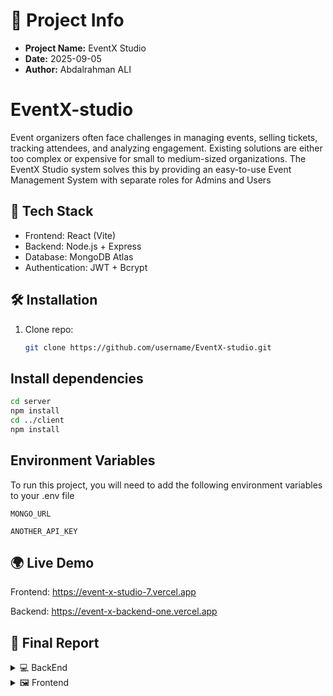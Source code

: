 # 📝 Project Info
- **Project Name:** EventX Studio  
- **Date:** 2025-09-05  
- **Author:** Abdalrahman ALI
# EventX-studio

Event organizers often face challenges in managing events, selling tickets, tracking attendees, and analyzing engagement. Existing solutions are either too complex or expensive for small to medium-sized organizations. The EventX Studio system solves this by providing an easy-to-use Event Management System with separate roles for Admins and Users





## 🚀 Tech Stack
- Frontend: React (Vite)
- Backend: Node.js + Express
- Database: MongoDB Atlas
- Authentication: JWT + Bcrypt

## 🛠️ Installation
1. Clone repo:
   ```bash
   git clone https://github.com/username/EventX-studio.git
   ```

## Install dependencies
```bash
cd server
npm install
cd ../client
npm install
```



## Environment Variables

To run this project, you will need to add the following environment variables to your .env file

`MONGO_URL`

`ANOTHER_API_KEY`


## 🌍 Live Demo

Frontend: https://event-x-studio-7.vercel.app

 Backend: https://event-x-backend-one.vercel.app

## 📑 Final Report

   
<details>
<summary> 💻   BackEnd </summary>

## 📊 Backend  Report
   
 #### **First:User Schema (MongoDB + Mongoose)**
  ```js
      const mongoose = require("mongoose");
    const UserSchema = new mongoose.Schema({
      fname: {
        type: String,
        minLength: 2,
        trim: true,
      },

      lname: {
        type: String,
        minLength: 2,
        trim: true,
      },

      age: {
        type: Number,
        min: 16,
        max: 90,
      },

      username: {
        type: String,
        required: true,
        unique: true,
        lowercase: true,
        minLength: 6,
        trim: true,
      },

      email: {
        unique: true,
        type: String,
        required: true,
        minLength: 15,
      },

      phone: {
        type: String,
        required: true,
      },

      gender: {
        type: String,
        enum: ["Male", "Female"],
      },

      ticket: [
        {
          event: { type: mongoose.Schema.Types.ObjectId, ref: "Event" },
          seatNumber: Number,
          ticketQR: String, 
          bookedAt: { type: Date, default: Date.now },
          status: {
            type: String,
            enum: ["Active", "Cancelled", "Used"],
            default: "Active",
          },
        },
      ],

      pass: {
        type: String,
        required: true,
        minLength: 9,
      },

      role: {
        type: String,
        enum: ["Admin", "User"],
        default: "User",
      },

      createdAt: {
        type: Date,
        default: Date.now(),
        immutable: true,
      },

      updatedAt:Date
      

    });

    UserSchema.pre("save", function(next) {
      this.updatedAt = Date.now();
      next();
    });

      module.exports = mongoose.model("User", UserSchema);
  ```
  - fname / lname → User’s first and last name (String, min lengt=2)
  - age → User’s age (Number, between 16 and 90).
  - username → Required, unique, lowercase, min length = 6
  - email → Required, unique, min length = 15
  - phone → User’s phone number (Required)
  - gender → Can be either ``"Male"`` or ``"Female"``
  - pass → User’s password (Required, min length = 9)
  - role → ``"Admin"`` or ``"User"`` (default: ``"User"``)
  - createdAt → Auto-set creation date (immutable).
  - updatedAt → Auto-updated before saving

---
---
#### **Second: Event Schema (MongoDB + Mongoose)**

```js
const mongoose = require("mongoose");

const category = [
  "music",
  "arts",
  "film",
  "conferences",
  "business",
  "education",
  "sports",
  "food",
  "community",
  "parties",
  "fashion",
  "gaming",
  "travel",
  "health",
  "family",
  "festivals",
  "technology",
  "government",
  "religion",
];

const eventSchema = new mongoose.Schema({
  title: {
    type: String,
    trim: true,
    required: true,
    lowercase: true,
  },

  description: {
    type: String,
    required: true,
    minlength: 15,
  },

  date: {
    type: Date,
    required: true,
  },

  venue: {
    type: String,
    minlength: 15,
    required: true,
  },

  totalSeats: {
    type: Number,
    default:0
  },

  availableSeats: {
    type: Number,
    default: function () {
      return this.totalSeats;
    },
  },

  createdBy: {
    type: mongoose.Schema.Types.ObjectId,
    ref: "User",
    required: true,
  },

  ticketTypes: [
    {
      type: {
        type: String,
        enum: ["VIP", "Regular", "Student"],
        required: true,
      },
      price: { type: Number, required: true },
      seats: { type: Number, required: true },
      availableSeats: {
        type: Number,
        default: function () {
          return this.seats;
        },
      },
    },
  ],

  price: {
    type: Number,
    default: 0,
  },

  status: {
    type: String,
    enum: ["UpComing", "Closed", "Active"],
    default: "UpComing",
  },

  popularity: {
    type: String,
    enum: ["low", "medium", "high"],
  },

  createdAt: {
    type: Date,
    default: Date.now(),
    immutable: true,
  },

  updatedAt: Date,

  categories: {
  type: [String],
  enum: category,
  default: []
}
});


eventSchema.pre("save", function (next) {
  if (this.ticketTypes && this.ticketTypes.length > 0) {
    this.totalSeats = this.ticketTypes.reduce((sum, t) => sum + t.seats, 0);
    this.availableSeats = this.ticketTypes.reduce(
      (sum, t) => sum + t.availableSeats,
      0
    );
    const regularTicket = this.ticketTypes.find((t) => t.type === "Regular");
    if (regularTicket) {
      this.price = regularTicket.price;
    }
  }

  this.updatedAt = Date.now();
  next();
});



eventSchema.pre("findOneAndUpdate", function(next) {
  let update = this.getUpdate().$set || this.getUpdate();
  

  

  if (update.ticketTypes && update.ticketTypes.length > 0) {
    update.totalSeats = update.ticketTypes.reduce((sum, t) => sum + Number(t.seats), 0);
    update.availableSeats = update.ticketTypes.reduce((sum, t) => sum + Number( t.seats), 0);

    const regularTicket = update.ticketTypes.find((t) => t.type === "Regular");
    if (regularTicket) {
      update.price = regularTicket.price;
    }
  }

  update.updatedAt = Date.now();
  this.setUpdate({ $set: update });
  next();
});


module.exports = mongoose.model("Event", eventSchema);
```
  - First import mongoose 
  - Declare used categories
  - Create event Schema

    - title: Event title `(Type:String ,required,lowercase)`
    - description:Event description `(type:String , required , minLength=15)`
    - date :Event Date `(type:date,required )`
    - venue: Event venue `(type:String , required , minLength=15)`
    - totalSeats: Event total Seats `     (type: Number)`
    - availableSeats: Event availableSeats `( type: Number, default:Number of totalSeats )`
    - createdBy: Event admin   
    - ticketTypes: Array of 
        
        - type:type of Ticket `(VIP,Regular,Student)`
        - price: Ticket price
        - seats: number of total seats  for this ticket
        - availableSeats: number pf available Seats of this ticket
    - price:Event default ticket price `Regular`
    - status :Event Status `( UpComing, closed, Active)`
    - popularity:Event popularity
    - createdAt: Event create date
    - categories: event categories i declare it above
- Some Middleware to check: 
  - if someone book ticket reduce availableSeats
  - to make default price is Regular ticket price
  
 ---
 ---

 #### **Third: Ticket Schema (MongoDB + Mongoose)**

```js
    const mongoose = require("mongoose");

const ticketSchema = new mongoose.Schema({
  user: { type: mongoose.Schema.Types.ObjectId, ref: "User", required: true },

  event: { type: mongoose.Schema.Types.ObjectId, ref: "Event", required: true },

  seatNumber: Number,

  ticketQR: String,

  bookedAt: { type: Date, default: Date.now },

  status: {
    type: String,
    enum: ["Active", "Cancelled", "Used"],
    default: "Active",
  },

  price: Number,

  paymentMethod: {
    type: String,
    enum: ["Cash", "Wallet", "Card", "Free"],
    default: "Free",
  },

  paymentStatus: {
    type: String,
    enum: ["Pending", "Paid", "Failed"],
    default: "Pending",
  },

  checkedIn: { type: Boolean, default: false },

  checkedInTime: Date,

  ticketType: { type: String, required: true },
});

module.exports = mongoose.model("Ticket", ticketSchema);
```
- First import mongoose
- Declare ticket schema
  
  - user: Reference to the user who booked the ticket
  - event: Reference to the event associated with this ticket
  - seatNumber : The attendee’s seat number
  - ticketQR: The unique QR code generated for check-in
  - bookedAt: The timestamp when the ticket was booked
  - status :Ticket status `(Active,Cancelled,Used)`
  - price: Ticket price at the time of booking
  - paymentMethod: `( Cash , Wallet , Card)`
  - paymentStatus: `(Pending , Paid , Failed)`
  - checkedIn: Boolean indicating whether the attendee has checked in
  -  checkedInTime:  The timestamp when the attendee checked in
  - ticketType: `(VIP,Regular,Student)`
  
---
---
#### **Fourth: server.js** 
  - **Added the modules that are used in the backend.**
   ```js
   require("dotenv").config();
   const express = require("express");
   const mongoose = require("mongoose");
   const bcrypt = require("bcrypt");
   const jwt = require("jsonwebtoken");
   const User = require("./Users");
   const cors = require("cors");
   const Events = require("./Events");
   const Ticket = require("./Ticket");
   const app = express();
   const QRCode = require("qrcode");
   const { Parser } = require("json2csv"); 
```
  
 -  dotenv → Loads environment variables from a .env file into process.env. Helps keep sensitive data (like database URIs or secret keys) secure.
   
   -  express → A lightweight web framework for Node.js. It’s used to create the server, handle HTTP requests (GET, POST, etc.), and define APIs.
   
   - mongoose → A MongoDB object modeling tool. It allows you to define schemas and interact with MongoDB in a structured way.
   
   - bcrypt → A library used to securely hash and compare passwords. It’s essential for protecting user credentials.
   
   - jsonwebtoken (JWT) → Used for authentication and authorization. It generates tokens for logged-in users so they can securely access protected routes.
   
   - cors → Middleware that allows cross-origin requests (e.g., letting your React frontend communicate with your Node.js backend).
   
- User / Events / Ticket (Custom Models) → These are your Mongoose models that represent collections in MongoDB:
   
    - User → Stores user information (username, email, password, etc.).
   
    - Events → Stores event details (title, date, location, etc.).
   
    - Ticket → Stores ticket information linked to events and users.
   
   - qrcode → Generates QR codes (for example, to validate event tickets or provide quick access to information).
   
   - json2csv (Parser) → Converts JSON data into CSV format, which is useful for exporting reports or data
---
- **Mongoose Setup**
  ```js
  mongoose
  .connect(process.env.MONGO_URL)
  .then(() => console.log("connected"))
  .catch((e) => console.error(e));
  ```
   - 1 `mongoose.connect(process.env.MONGO_URL):` This is the core function that initiates the connection. It takes the database connection string from the `MONGO_URL`       environment variable. Using an environment variable is a secure best practice to keep sensitive credentials out of the source code.

    - 2`.then(() => console.log("connected")):` This part executes if the connection is successful. The `.then()` method handles the "promise" returned by `connect().` When it resolves       successfully, it prints "connected" to the console.

    - 3`.catch((e) => console.error(e)):` This part acts as an error handler. If the connection fails for any reason (e.g., invalid URL, network issue), the `.catch()` method catches       the `error (e)` and logs it to the console for debugging.
---
- **Express and cors setup**
   ```js
      app.use(express.json());
      app.use(
     cors({
       origin: "*",
    credentials: true,
  })
  );
   ```
    - 1 ` express.json()`: Parses JSON data from incoming requests into `req.body`.

    - 2  `cors()`: Allows frontend apps from any `origin ("*")` to access this server, including requests with `credentials (cookies, auth)`.
---
- **Functions**

  - Check if user exist 
     ```js
         async function isUserExist(email, username, phone) {
         const existingEmail = await User.findOne({ email });
         const existingPhone = await User.findOne({ phone });
         const existingUsername = await User.findOne({ username });

         return {
          existingEmail: !!existingEmail,
          existingPhone: !!existingPhone,
          existingUsername: !!existingUsername,
          };
          }
       ```
  - Generate Token and Sign it to JWT

    ```js 
      function generateToken(user) {
      return jwt.sign(
      { username: user.username, id: user._id, role: user.role },
      process.env.ACCESS_TOKEN,
     { expiresIn: "30m" }
     );
     }
     ```
  - Check if token exist or valid
     ```js
       function authenticateToken(req, res, next) {
      const authHeader = req.headers["authorization"];
     const token = authHeader && authHeader.split(" ")[1];
     if (token == null) {
      return res.status(401).json({ message: "Not authenticated" });
     }

     jwt.verify(token, process.env.ACCESS_TOKEN, (err, user) => {
    if (err) {
      return res.status(403).json({
        message: "Access denied please Relogin",
        error: err.message,
      });
    }
    req.user = user;
    next();
    })}
    ```
  - Check if role has permission for this service

  ```js
   function Role(role) {
    return (req, res, next) => {
    if (req.user.role.toLowerCase() !== role.toLowerCase()) {
      return res.status(403).json({ message: "You have no Access" });
    }
     next();
    };
    }
  ```
  

---
 - **Auth APIs**
   - Register
     ```js
     
      app.post("/register", async (req, res) => {
        try {
          const hashedPass = await bcrypt.hash(req.body.pass, 10);
          const user = {
            fname: req.body.fname,
            lname: req.body.lname,
            username: req.body.username,
            email: req.body.email,
            pass: hashedPass,
            phone: req.body.phone,
            gender: req.body.gender,
            age: req.body.age,
          };
   
       const { existingEmail, existingPhone, existingUsername } =
         await isUserExist(user.email, user.username, user.phone);
   
       if (existingEmail || existingPhone || existingUsername) {
         return res.status(409).json({
           message: "Duplicate Found!",
           existingEmail,
           existingPhone,
           existingUsername,
         });
       }
   
       const newUser = await User.create(user);
       res.status(201).json({ message: "Account register", user: newUser });
     } catch (error) {
       res.status(500).json({ message: "registed Failed", error: error.message });
     }
      });
   
       ```
     - 1 Hashes the password.

     - 2 Checks for existing email, phone, or username.

     - 3 Returns 409 if duplicate exists.

     - 4 Creates new user and returns 201 on success.

   - login
     ```js
      app.post("/login", async (req, res) => {
      try {
     const loginUser = await User.findOne({
      $or: [{ email: req.body.email }, { username: req.body.username }],
     });
     if (loginUser == null) {
       return res.status(404).json({ message: "User not found" });
     }
     await User.updateOne(
       { username: loginUser.username },
       { $set: { role: req.body.role } }
     );
     if (await bcrypt.compare(req.body.pass, loginUser.pass)) {
      const token = generateToken({
        username: loginUser.username,
        _id: loginUser._id,
        role: req.body.role,
      });
      res.status(200).json({ message: " success", token: token });
     } else {
      res.status(400).json({ message: "wrong password" });
     }
     } catch (e) {
     res.status(500).json({ message: "login Failed", error: e.message });
     }
     });
     ```
     - 1- Finds user by email or username.

     - 2- Returns 404 if not found.

     - 3- Updates user's role.

     - 4- Compares password hash.

     - 5- Returns JWT token on success, 400 on wrong password
---
- **EVENTS**
  
  -  Create event

     - API endpoint
      | Method | Endpoint    | Description              | Auth   |
      |--------|-------------|--------------------------|--------|
      | `GET`    | /addEvent | Create new event | `Admin` |

      **Path Parameters**

      | Name | Type   | Required | Description             |
      |------|--------|----------|-------------------------|
      | `title`   | `String` | yes      | Title  of event|
      | `description`| `String`| yes |  description of event |
      | `date`| `Date` | yes | Date of event |
      | `venue`| `String` | yes | Venue of event |
      | `totalSeats` | `Number` | yes | totalSeats of event |
      | `price` | `Number` | yes | price of event |
      | `status` | `String` | yes | status of event |
      | `popularity`| `String` | yes | popularity of event |
      | `categories`| `String` | yes | categories of event |
      | `createdBy`| `ObjectId` | yes | who created the event |

      **Responses**

      | Status Code | Type   | Required | Response Body                         |
      |-------------|--------|----------|------------------------------------|
      | 201        | object | yes      | { message: "Created", data: newEvent }         |
      | 500        | object | no       | { message: "Creating event fialed", error: e.message }                   |
     
      **CODE**
      ```js
        app.post("/addEvent", authenticateToken, Role("admin"), async (req, res) => {
        try {
          const event = {
            title: req.body.title,
            description: req.body.description,
            date: req.body.date,
            venue: req.body.venue,
            totalSeats: req.body.totalSeats,
            price: req.body.price,
            status: req.body.status,
            popularity: req.body.popularity,
            categories: req.body.categories,
            createdBy: req.user.id,
            ...req.body,
          };

          const newEvent = await Events.create(event);

          res.status(201).json({ message: "Created", data: newEvent });
        } catch (e) {
          res
            .status(500)
            .json({ message: "Creating event fialed", error: e.message });
        }
      });
      ```
     
  - Show Created Events
    
    - API endpoint
    | Method | Endpoint            | Description                        | Auth   |
    |--------|---------------------|------------------------------------|--------|
    | `GET`  | `/showCreatedEvents`| Show all events created by the user| `Admin` |

    - Path Parameters
      > This endpoint does not require body or query parameters.  
      > It automatically filters by the authenticated user’s ID.
    
    - CODE
    ```js
      app.get(
      "/showCreatedEvents",
      authenticateToken,
      Role("Admin"),
      async (req, res) => {
        try {
          const data = await Events.find({ createdBy: req.user.id });
          if (data.length === 0) {
            return res
              .status(404)
              .json({ message: "No events created by you to show" });
          }

          res.status(200).json({ message: "Accepted", data: data });
        } catch (e) {
          res.status(500).json({ message: "showEvents Failed", error: e.message });
        }
      }
    );

    ```
  -  Get Event by ID (Admin)

     - API endpoint  
      | Method | Endpoint            | Description                     | Auth   |
      |--------|---------------------|---------------------------------|--------|
      | `GET`  | /admin/Event/:id    | Get a specific event by its ID  | `Admin` |

      **Path Parameters**

      | Name | Type   | Required | Description                         |
      |------|--------|----------|-------------------------------------|
      | `id` | String | yes      | ID of the event created by the user |

      **Responses**

      | Status Code | Type   | Required | Response Body                                                                 |
      |-------------|--------|----------|-------------------------------------------------------------------------------|
      | 200         | object | yes      | { message: "Accepted", data: { ...eventData } }                               |
      | 404         | object | no       | { message: "this Event not found or not created by you" }                     |
      | 500         | object | no       | { message: "showEvents Failed", error: e.message }                            |

      > **Note:** This endpoint only returns events created by the authenticated admin.

      **CODE**
      ```js
      app.get(
        "/admin/Event/:id",
        authenticateToken,
        Role("Admin"),
        async (req, res) => {
          try {
            const data = await Events.findOne({
              createdBy: req.user.id,
              _id: req.params.id,
            });
            if (!data) {
              return res
                .status(404)
                .json({ message: "this Event not found or not created by you" });
            }

            res.status(200).json({ message: "Accepted", data: data });
          } catch (e) {
            res.status(500).json({ message: "showEvents Failed", error: e.message });
          }
        }
      );
      ```
  -  Update Event (Admin)

     - API endpoint  
      | Method   | Endpoint                | Description                       | Auth   |
      |----------|-------------------------|-----------------------------------|--------|
      | `PATCH`  | /admin/updateEvent/:id  | Update an existing event by its ID | `Admin` |

      **Path Parameters**

      | Name | Type   | Required | Description                         |
      |------|--------|----------|-------------------------------------|
      | `id` | String | yes      | ID of the event created by the user |

      **Request Body (any of these fields can be updated)**

      | Field        | Type      | Required | Description             |
      |--------------|-----------|----------|-------------------------|
      | `title`      | String    | no       | Title of the event      |
      | `description`| String    | no       | Description of the event |
      | `date`       | Date      | no       | Date of the event       |
      | `venue`      | String    | no       | Venue of the event      |
      | `totalSeats` | Number    | no       | Total available seats   |
      | `price`      | Number    | no       | Price of the event      |
      | `status`     | String    | no       | Event status            |
      | `popularity` | String    | no       | Popularity level        |
      | `categories` | String    | no       | Event categories        |

      **Responses**

      | Status Code | Type   | Required | Response Body                                                               |
      |-------------|--------|----------|-----------------------------------------------------------------------------|
      | 200         | object | yes      | { message: "Event updated successfully", data: { ...updatedEvent } }        |
      | 404         | object | no       | { message: "Event not found or not created by you" }                        |
      | 500         | object | no       | { message: "Updating event failed", error: e.message }                      |

      > **Note:** Only the admin who created the event can update it.

      **CODE**
      ```js
      app.patch(
        "/admin/updateEvent/:id",
        authenticateToken,
        Role("Admin"),
        async (req, res) => {
          try {
            const update = await Events.findOneAndUpdate(
              { _id: req.params.id, createdBy: req.user.id },
              { $set: req.body },
              { new: true }
            );

            if (!
  -  Delete Event (Admin)

     - API endpoint  
      | Method   | Endpoint                | Description                       | Auth   |
      |----------|-------------------------|-----------------------------------|--------|
      | `DELETE` | /admin/deleteEvent/:id  | Delete an existing event by its ID | `Admin` |

      **Path Parameters**

      | Name | Type   | Required | Description                         |
      |------|--------|----------|-------------------------------------|
      | `id` | String | yes      | ID of the event created by the user |

      **Responses**

      | Status Code | Type   | Required | Response Body                                                               |
      |-------------|--------|----------|-----------------------------------------------------------------------------|
      | 200         | object | yes      | { message: "Event Deleted successfully", data: { ...deletedEvent } }        |
      | 404         | object | no       | { message: "Event not found or not created by you" }                        |
      | 500         | object | no       | { message: "Deleting event failed", error: e.message }                      |

      > **Note:** Only the admin who created the event can delete it.

      **CODE**
      ```js
      app.delete(
        "/admin/deleteEvent/:id",
        authenticateToken,
        Role("Admin"),
        async (req, res) => {
          try {
            const deletedEvent = await Events.findOneAndDelete({
              _id: req.params.id,
              createdBy: req.user.id,
            });
            console.log(deletedEvent);
            res
              .status(200)
              .json({ message: "Event Deleted successfully", data: deletedEvent });
          } catch (e) {
            res
              .status(500)
              .json({ message: "Deleting event failed", error: e.message });
          }
        }
      );
      ```
  -  Get All Events (User)

     - API endpoint  
      | Method | Endpoint      | Description              | Auth   |
      |--------|---------------|--------------------------|--------|
      | `GET`  | /user/Events  | Retrieve all events      | `User` |

      **Path Parameters**  
      *None*

      **Responses**

      | Status Code | Type   | Required | Response Body                                           |
      |-------------|--------|----------|---------------------------------------------------------|
      | 200         | object | yes      | { data: [ { ...event1 }, { ...event2 }, ... ] }        |
      | 500         | object | no       | { message: "Showing events failed", error: e.message } |

      > **Note:** Any authenticated user with the `User` role can view all events.

      **CODE**
      ```js
      app.get("/user/Events", authenticateToken, Role("User"), async (req, res) => {
        try {
          const allEvents = await Events.find();
          res.status(200).json({ data: allEvents });
        } catch (e) {
          res
            .status(500)
            .json({ message: "Showing events failed", error: e.message });
        }
      });
      ```
  -  Search Events (User)

     - API endpoint  
      | Method | Endpoint          | Description                     | Auth   |
      |--------|-------------------|---------------------------------|--------|
      | `GET`  | /user/SearchEvent | Search events by title/category | `User` |

      **Query Parameters**

      | Name        | Type   | Required | Description                              |
      |-------------|--------|----------|------------------------------------------|
      | `title`     | String | no       | Title (partial match, case-insensitive) |
      | `categories`| String | no       | Category to filter events by            |

      **Responses**

      | Status Code | Type   | Required | Response Body                                           |
      |-------------|--------|----------|---------------------------------------------------------|
      | 200         | object | yes      | { data: [ { ...event1 }, { ...event2 }, ... ] }        |
      | 404         | object | no       | { message: "can't find what you search for" }          |
      | 500         | object | no       | { message: "Showing events failed", error: e.message } |

      > **Note:** This endpoint allows users to search events by title (with partial match) or by category.

      **CODE**
      ```js
      app.get(
        "/user/SearchEvent",
        authenticateToken,
        Role("User"),
        async (req, res) => {
          try {
            const { title, categories } = req.query;

            const Search = {};
            if (title) {
              Search.title = { $regex: title, $options: "i" };
            }
            if (categories) {
              Search.categories = { $in: [categories] };
            }

            const SearchedEvent = await Events.find(Search);

            if (!SearchedEvent || SearchedEvent.length == 0) {
              return res
                .status(404)
                .json({ message: "can't find what you search for" });
            }

            res.status(200).json({ data: SearchedEvent });
          } catch (e) {
            res
              .status(500)
              .json({ message: "Showing events failed", error: e.message });
          }
        }
      );
      ```
  -  Get Event by ID (User)

     - API endpoint  
      | Method | Endpoint       | Description                     | Auth   |
      |--------|----------------|---------------------------------|--------|
      | `GET`  | /user/Event/:id | Get event details by its ID     | `User` |

      **Path Parameters**

      | Name | Type   | Required | Description         |
      |------|--------|----------|---------------------|
      | `id` | String | yes      | ID of the event     |

      **Responses**

      | Status Code | Type   | Required | Response Body                                                                  |
      |-------------|--------|----------|--------------------------------------------------------------------------------|
      | 200         | object | yes      | { message: "Accepted", data: { ...event, createdBy: { username, fname, lname } } } |
      | 404         | object | no       | { message: "this Event not found" }                                            |
      | 500         | object | no       | { message: "showEvents Failed", error: e.message }                             |

      > **Note:** This endpoint returns detailed event info, including the creator’s username, fname, and lname.

      **CODE**
      ```js
      app.get(
        "/user/Event/:id",
        authenticateToken,
        Role("User"),
        async (req, res) => {
          try {
            const data = await Events.findOne({ _id: req.params.id }).populate(
              "createdBy",
              "username fname lname"
            );
            if (!data) {
              return res.status(404).json({ message: "this Event not found " });
            }

            res.status(200).json({ message: "Accepted", data: data });
          } catch (e) {
            res.status(500).json({ message: "showEvents Failed", error: e.message });
          }
        }
      );
      ```
---
- **User**
  -  Get User Profile

     - API endpoint  
      | Method | Endpoint | Description            | Auth   |
      |--------|----------|------------------------|--------|
      | `GET`  | /user    | Get logged-in user info | `User` |

      **Path Parameters**  
      *None*

      **Responses**

      | Status Code | Type   | Required | Response Body                          |
      |-------------|--------|----------|----------------------------------------|
      | 200         | object | yes      | { data: { ...userData } } (without `pass`) |
      | 500         | object | no       | { error: e.message }                   |

      > **Note:** This endpoint retrieves the logged-in user’s profile information. The `pass` field is excluded for security reasons.

      **CODE**
      ```js
      app.get("/user", authenticateToken, async (req, res) => {
        try {
          const userData = await User.findById({ _id: req.user.id }, { pass: 0 });
          res.status(200).json({ data: userData });
        } catch (e) {
          res.status(500).json({ error: e.message });
        }
      });
      ```
---
- **Tickets**
  -  Book Ticket (User)

     - API endpoint  
      | Method  | Endpoint                  | Description                | Auth   |
      |---------|---------------------------|----------------------------|--------|
      | `POST`  | /user/bookTicket/:eventid | Book a ticket for an event | `User` |

      **Path Parameters**

      | Name      | Type   | Required | Description             |
      |-----------|--------|----------|-------------------------|
      | `eventid` | String | yes      | ID of the event to book |

      **Request Body**

      | Field           | Type   | Required | Description                                                                 |
      |-----------------|--------|----------|-----------------------------------------------------------------------------|
      | `type`          | String | yes      | Ticket type (e.g., `VIP`, `Regular`, `Student`)                            |
      | `paymentMethod` | String | no       | Payment method (`Cash`, `Card`, `Wallet`, `Free`) – default is `"Free"`    |

      **Responses**

      | Status Code | Type   | Required | Response Body                                                                 |
      |-------------|--------|----------|-------------------------------------------------------------------------------|
      | 201         | object | yes      | { message: "Ticket created", data: { ...newTicket } }                         |
      | 400         | object | no       | { message: "No tickets available" } or { message: "You cannot book a ticket for your own event!" } or { message: "Seat just sold out. Please try another ticket type." } |
      | 404         | object | no       | { message: "This event not found" } or { message: "There is no such ticket type" } |
      | 500         | object | no       | { message: "Booking ticket failed", error: e.message }                        |

      > **Notes:**
      > - Users cannot book tickets for their own events.  
      > - Available seats are reduced automatically when a ticket is booked.  
      > - VIP seat numbering starts from `1` up to VIP seats count.  
      > - Regular & Student seat numbering starts after VIP seats.  
      > - A QR code is generated and attached to each ticket.  

      **CODE**
      ```js
      app.post(
        "/user/bookTicket/:eventid",
        authenticateToken,
        Role("User"),
        async (req, res) => {
          try {
            const eventid = req.params.eventid;
            const event = await Events.findById(eventid);
            if (!event) {
              return res.status(404).json({ message: "This event not found" });
            }

            if (event.availableSeats <= 0) {
              return res.status(400).json({ message: "No tickets available" });
            }

            if (req.user.id == event.createdBy.toString()) {
              return res
                .status(400)
                .json({ message: "You cannot book a ticket for your own event!" });
            }

            const ticketType = req.body.type;
            const TicketType = event.ticketTypes?.find((c) => c.type === ticketType);

            if (!TicketType) {
              return res
                .status(404)
                .json({ message: "There is no such ticket type" });
            }

            if (TicketType.availableSeats <= 0) {
              return res
                .status(400)
                .json({ message: `No seats available for ${ticketType}` });
            }

            const vipticket = event.ticketTypes.find((t) => t.type == "VIP");
            const vipSeats = vipticket ? vipticket.seats : 0;

            let seatNumber;

            if (ticketType == "VIP") {
              const bookedVIPSeats = await Ticket.countDocuments({
                event: eventid,
                ticketType: "VIP",
              });

              if (!vipticket || bookedVIPSeats >= vipSeats) {
                return res
                  .status(400)
                  .json({ message: `No seats available for ${ticketType}` });
              }

              seatNumber = bookedVIPSeats + 1;
            } else {
              regStuTickets = event.ticketTypes.filter(
                (t) => t.type == "Regular" || t.type == "Student"
              );

              regStuSeats = regStuTickets?.reduce((sum, t) => sum + t.seats, 0);

              const bookedRS = await Ticket.countDocuments({
                event: eventid,
                ticketType: { $in: ["Regular", "Student"] },
              });

              if (!regStuTickets || bookedRS >= regStuSeats) {
                return res
                  .status(400)
                  .json({ message: `No seats available for ${ticketType}` });
              }

              seatNumber = vipSeats + bookedRS + 1;
            }

            const decreaseSeatsNumber = await Events.updateOne(
              {
                _id: eventid,
                "ticketTypes.type": ticketType,
                "ticketTypes.availableSeats": { $gt: 0 },
                availableSeats: { $gt: 0 },
              },
              {
                $inc: {
                  "ticketTypes.$.availableSeats": -1,
                  availableSeats: -1,
                },
              }
            );

            if (decreaseSeatsNumber.modifiedCount === 0) {
              return res.status(400).json({
                message: "Seat just sold out. Please try another ticket type.",
              });
            }

            const newTicket = await Ticket.create({
              user: req.user.id,
              event: eventid,
              ticketQR: "",
              seatNumber: seatNumber,
              paymentMethod: req.body.paymentMethod || "Free",
              paymentStatus:
                req.body.paymentMethod == "Free" ||
                req.body.paymentMethod == "Card" ||
                req.body.paymentMethod == "Wallet"
                  ? "Paid"
                  : "Pending",
              ticketType: ticketType,
              price: TicketType.price,
            });

            const qrString = newTicket._id.toString();
            const ticketQR = await QRCode.toDataURL(qrString);

            newTicket.ticketQR = ticketQR;
            await newTicket.save();

            res.status(201).json({ message: " Ticket created", data: newTicket });
          } catch (e) {
            res
              .status(500)
              .json({ message: "Booking ticket failed", error: e.message });
          }
        }
      );
      ```
  - **Get Ticket Details (User)**  

    - **API endpoint**  
    | Method | Endpoint              | Description             | Auth   |
    |--------|-----------------------|-------------------------|--------|
    | `GET`  | /user/ticket/:ticketID | Get details of a ticket | `User` |

     **Path Parameters**  

    | Name       | Type   | Required | Description        |
    |------------|--------|----------|--------------------|
    | `ticketID` | String | yes      | ID of the ticket   |

    **Responses**  

    | Status Code | Type   | Required | Response Body                                                                 |
    |-------------|--------|----------|-------------------------------------------------------------------------------|
    | 200         | object | yes      | `{ "data": { "_id": "...", "event": { "title": "...", "date": "...", "venue": "...", "description": "...", "createdBy": { "fname": "...", "lname": "..." } }, "user": { "fname": "...", "lname": "..." }, "seatNumber": 1, "ticketType": "VIP", ... } }` |
    | 404         | object | no       | `{ "message": "can't find this ticket" }`                                     |
    | 500         | object | no       | `{ "message": "Showing ticket failed", "error": e.message }`                  |

    > **Notes:**  
    > - Ticket details include event information and user info.  
    > - Event creator’s first and last name are also populated.  

    **CODE**
    ```js
    app.get(
      "/user/ticket/:ticketID",
      authenticateToken,
      Role("User"),
      async (req, res) => {
        try {
          const ticketId = req.params.ticketID;
          const ticket = await Ticket.findOne({
            _id: ticketId,
            user: req.user.id,
          }).populate({
            path: "event",
            select: "title date venue description createdBy",
            populate: {
              path: "createdBy",
              select: "fname lname ",
            },
          }).populate({
            path: "user",
            select: "fname lname ", 
          });
          
          if (!ticket) {
            return res.status(404).json({ message: "can't find this ticket" });
          }

          res.status(200).json({ data: ticket });
        } catch (e) {
          res
            .status(500)
            .json({ message: "Showing ticket failed", error: e.message });
        }
      }
    );
  - **Get All Tickets (User)**  

  - **API endpoint**  
    | Method | Endpoint        | Description                      | Auth   |
    |--------|-----------------|----------------------------------|--------|
    | `GET`  | /user/Tickets   | Get all tickets booked by a user | `User` |

      **Responses**  

      | Status Code | Type   | Required | Response Body                                                                 |
      |-------------|--------|----------|-------------------------------------------------------------------------------|
      | 200         | object | yes      | `{ "data": [ { "_id": "...", "event": { "title": "...", "date": "...", "venue": "...", "description": "...", "createdBy": { "fname": "...", "lname": "..." } }, "seatNumber": 1, "ticketType": "Regular", ... } ] }` |
      | 404         | object | no       | `{ "message": "can't find any tickets for this user" }`                       |
      | 500         | object | no       | `{ "message": "Showing ticket failed", "error": e.message }`                  |

      > **Notes:**  
      > - Returns a list of all tickets booked by the authenticated user.  
      > - Each ticket includes populated event information and event creator’s basic details.  

      **CODE**
      ```js
      app.get("/user/Tickets", authenticateToken, Role("User"), async (req, res) => {
        try {
          const tickets = await Ticket.find({ user: req.user.id }).populate({
            path: "event",
            select: "title date venue description createdBy",
            populate: {
              path: "createdBy",
              select: "fname lname ",
            },
          });

          if (!tickets) {
            return res
              .status(404)
              .json({ message: "can't find any tickets for this user" });
          }

          res.status(200).json({ data: tickets });
        } catch (e) {
          res
            .status(500)
            .json({ message: "Showing ticket failed", error: e.message });
        }
      });
  - **Get All Tickets for My Events (Admin)**  

        - **API endpoint**  
          | Method | Endpoint                | Description                                | Auth   |
          |--------|-------------------------|--------------------------------------------|--------|
          | `GET`  | /admin/my-events-tickets| Get all tickets for events created by admin| `Admin`|

        **Responses**  

        | Status Code | Type   | Required | Response Body                                                                 |
        |-------------|--------|----------|-------------------------------------------------------------------------------|
        | 200         | object | yes      | `{ "data": [ { "event": { "_id": "...", "title": "...", "date": "...", "venue": "...", "description": "..." }, "tickets": [ { "_id": "...", "user": { "fname": "...", "lname": "..." }, "seatNumber": 1, "ticketType": "VIP", ... } ] } ] }` |
        | 500         | object | no       | `{ "message": "Fetching tickets failed", "error": e.message }`                 |

        > **Notes:**  
        > - Returns all events created by the logged-in admin.  
        > - For each event, includes a list of tickets with user details (fname, lname).  

        **CODE**
        ```js
        app.get("/admin/my-events-tickets", authenticateToken, Role("Admin"), async (req, res) => {
          try {
            const events = await Events.find({ createdBy: req.user.id });

            const eventsWithTickets = await Promise.all(
              events.map(async (event) => {
                const tickets = await Ticket.find({ event: event._id }).populate("user", "fname lname");
                return { event, tickets };
              })
            );

            res.status(200).json({ data: eventsWithTickets });
          } catch (e) {
            res.status(500).json({ message: "Fetching tickets failed", error: e.message });
          }
        });

  - **Check-in Ticket (Admin)**  

  - **API endpoint**  
    | Method  | Endpoint                         | Description                  | Auth   |
    |---------|----------------------------------|------------------------------|--------|
    | `PATCH` | /admin/ticket/checkin/:ticketId  | Mark a ticket as checked-in  | `Admin`|

    **Request Parameters**  

    | Name      | Type   | Required | Description             |
    |-----------|--------|----------|-------------------------|
    | ticketId  | string | yes      | The ID of the ticket    |

      **Responses**  

      | Status Code | Type   | Required | Response Body                                                                 |
      |-------------|--------|----------|-------------------------------------------------------------------------------|
      | 200         | object | yes      | `{ "message": "Ticket checked in successfully", "data": { ...ticketObject } }`|
      | 400         | object | no       | `{ "message": "Ticket already checked in" }`                                  |
      | 404         | object | no       | `{ "message": "Ticket not found" }`                                           |
      | 500         | object | no       | `{ "message": "Check-in failed", "error": err.message }`                      |

      > **Notes:**  
      > - Marks the ticket as `checkedIn: true`.  
      > - Updates `checkedInTime` with the current date.  
      > - Sets `status` to `"Used"` and `paymentStatus` to `"Paid"`.  

      **CODE**
      ```js
      app.patch(
        "/admin/ticket/checkin/:ticketId",
        authenticateToken,
        Role("Admin"),
        async (req, res) => {
          try {
            const { ticketId } = req.params;
            const ticket = await Ticket.findById(ticketId).populate("event");

            if (!ticket) {
              return res.status(404).json({ message: "Ticket not found" });
            }

            if (ticket.checkedIn) {
              return res.status(400).json({ message: "Ticket already checked in" });
            }

            ticket.checkedIn = true;
            ticket.checkedInTime = new Date();
            ticket.status = "Used";
            ticket.paymentStatus = "Paid";

            await ticket.save();

            return res.status(200).json({ message: "Ticket checked in successfully", data: ticket });
          } catch (err) {
            console.error(err);
            return res.status(500).json({ message: "Check-in failed", error: err.message });
          }
        }
      );

  ---
- **insights**
  
  - **Admin Insights**  

  - **API endpoint**  
    | Method | Endpoint        | Description                       | Auth   |
    |--------|-----------------|-----------------------------------|--------|
    | `GET`  | /Admin/insights | Fetch insights for admin’s events | `Admin`|

    **Responses**  

    | Status Code | Type   | Required | Response Body                                                                 |
    |-------------|--------|----------|-------------------------------------------------------------------------------|
    | 200         | object | yes      | `{ totalEvents, totalTicketsSold, totalRevenue, attendanceRate, upcomingEvents, recentBookingsEvents, eventCategories, totalAttendees, revenueTrend }` |
    | 500         | object | no       | `{ "message": "Insights fetch failed", "error": e.message }`                  |

    **Response Fields Explained**  

    | Field                | Type     | Description                                                                 |
    |-----------------------|----------|-----------------------------------------------------------------------------|
    | `totalEvents`         | Number   | Total number of events created by the admin                                |
    | `totalTicketsSold`    | Number   | Total tickets sold across all events                                       |
    | `totalRevenue`        | Number   | Total revenue from ticket sales (sum of all paid tickets)                  |
    | `attendanceRate`      | Number   | Percentage of checked-in tickets vs total tickets                          |
    | `upcomingEvents`      | Array    | Next 5 upcoming events `{ title, date }`                                   |
    | `recentBookingsEvents`| Array    | Last 5 bookings `{ _id, userName, eventTitle, ticketType, bookedAt }`      |
    | `eventCategories`     | Array    | Aggregated categories of events `{ _id: categoryName, count: totalEvents }` |
    | `totalAttendees`      | Number   | Total number of attendees checked-in                                       |
    | `revenueTrend`        | Array    | Revenue grouped by month `{ _id: monthNumber, total: revenue }`             |

    > **Notes:**  
    > - Revenue is calculated only for tickets with `paymentStatus = "Paid"`.  
    > - Attendance rate = (checked-in tickets ÷ total tickets) × 100.  
    > - Upcoming events are limited to the next 5, sorted by date.  
    > - Recent bookings are limited to the last 5, sorted by `bookedAt`.  

    **CODE**
    ```js
    app.get(
      "/Admin/insights",
      authenticateToken,
      Role("Admin"),
      async (req, res) => {
        try {
          const userId = req.user.id;

          const myEventIds = await Events.find({ createdBy: userId }).distinct("_id");
          const totalEvents = myEventIds.length;

          const tickets = await Ticket.find({ event: { $in: myEventIds } }).populate("event");
          const totalTicketsSold = tickets.length;
          const totalRevenue = tickets.reduce((sum, t) => sum + (t.price || 0), 0);

          const attended = tickets.filter((t) => t.checkedIn).length;
          const attendanceRate = tickets.length > 0 ? Math.round((attended / tickets.length) * 100) : 0;

          const now = new Date();
          const upcomingEvents = await Events.find({
            _id: { $in: myEventIds },
            date: { $gt: now },
          }).select("title date").sort("date").limit(5);

          const recentBookings = await Ticket.find({ event: { $in: myEventIds } })
            .populate("user", "fname lname username")
            .populate("event", "title")
            .sort({ bookedAt: -1 })
            .limit(5)
            .lean();

          const recentBookingsEvents = recentBookings.map((b) => ({
            _id: b._id,
            userName: b.user?.username || `${b.user?.fname} ${b.user?.lname}`,
            eventTitle: b.event?.title,
            ticketType: b.ticketType,
            bookedAt: b.bookedAt,
          }));

          const totalAttendees = await Ticket.countDocuments({
            checkedIn: true,
            event: { $in: myEventIds },
          });

          const revenueTrend = await Ticket.aggregate([
            { $match: { paymentStatus: "Paid", event: { $in: myEventIds } } },
            { $group: { _id: { $month: "$bookedAt" }, total: { $sum: "$price" } } },
            { $sort: { _id: 1 } },
          ]);

          const eventCategories = await Events.aggregate([
            { $match: { _id: { $in: myEventIds } } },
            { $unwind: "$categories" },
            { $group: { _id: "$categories", count: { $sum: 1 } } },
          ]);

          res.json({
            totalEvents,
            totalTicketsSold,
            totalRevenue,
            attendanceRate,
            upcomingEvents,
            recentBookingsEvents,
            eventCategories,
            totalAttendees,
            revenueTrend,
          });
        } catch (e) {
          res.status(500).json({ message: "Insights fetch failed", error: e.message });
        }
      }
    );
  
  - **Admin Analytics Charts**

  - **API endpoint**  
    | Method | Endpoint                | Description                             | Auth   |
    |--------|-------------------------|-----------------------------------------|--------|
    | `GET`  | /admin/analytics/charts | Fetch analytics data for admin’s charts | `Admin`|

    **Responses**  

    | Status Code | Type   | Required | Response Body                                                                 |
    |-------------|--------|----------|-------------------------------------------------------------------------------|
    | 200         | object | yes      | `{ ageGroups, gender, ticketTypeDistribution }`                               |
    | 500         | object | no       | `{ "message": e.message }`                                                    |

    **Response Fields Explained**  

    | Field                    | Type   | Description                                                                 |
    |---------------------------|--------|-----------------------------------------------------------------------------|
    | `ageGroups`              | Object | Distribution of users by age groups `{ "<18", "18-25", "26-35", "36-50", "50+" }` |
    | `gender`                 | Object | Distribution of users by gender `{ Male, Female }`                          |
    | `ticketTypeDistribution` | Array  | Ticket count per type for admin’s events `[ { _id: "VIP", count }, ... ]`   |

    > **Notes:**  
    > - Only tickets from events created by the authenticated admin are considered in `ticketTypeDistribution`.  
    > - User demographics (`ageGroups`, `gender`) are calculated based on ticket owners.  
    > - Ticket types supported: `"VIP"`, `"Regular"`, `"Student"`.  

    **CODE**
    ```js
    app.get(
      "/admin/analytics/charts",
      authenticateToken,
      Role("Admin"),
      async (req, res) => {
        try {
          const ticketsEvent = await Ticket.find().populate("event").lean();

          const ticketTypes = ["VIP", "Regular", "Student"];
          const ticketTypeDistribution = ticketTypes.map((type) => {
            const count = ticketsEvent.filter(
              (t) =>
                t.ticketType === type &&
                t.event.createdBy.toString() === req.user.id
            ).length;
            return { _id: type, count };
          });

          const ticketsuser = await Ticket.find({}).populate("user").lean();

          const ageGroups = {
            "<18": 0,
            "18-25": 0,
            "26-35": 0,
            "36-50": 0,
            "50+": 0,
          };
          const gender = { Male: 0, Female: 0 };

          ticketsuser.forEach((t) => {
            const age = t.user.age;
            if (age < 18) ageGroups["<18"]++;
            else if (age <= 25) ageGroups["18-25"]++;
            else if (age <= 35) ageGroups["26-35"]++;
            else if (age <= 50) ageGroups["36-50"]++;
            else ageGroups["50+"]++;

            gender[t.user.gender] = (gender[t.user.gender] || 0) + 1;
          });

          res.json({ ageGroups, gender, ticketTypeDistribution });
        } catch (e) {
          res.status(500).json({ message: e.message });
        }
      }
    );

  - **Admin Analytics Export**

  - **API endpoint**  
    | Method | Endpoint                 | Description                                     | Auth   |
    |--------|--------------------------|-------------------------------------------------|--------|
    | `GET`  | /admin/analytics/export  | Export all tickets data for admin’s events (CSV)| `Admin`|

    **Responses**  

    | Status Code | Type        | Required | Response Body                                   |
    |-------------|-------------|----------|-------------------------------------------------|
    | 200         | file (CSV)  | yes      | `tickets_report.csv` containing ticket details  |
    | 500         | object      | no       | `{ "message": e.message }`                      |

    **CSV Export Fields**  

    | Field          | Description                                     |
    |----------------|-------------------------------------------------|
    | `_id`          | Ticket unique ID                               |
    | `user.fname`   | First name of the ticket owner                 |
    | `user.lname`   | Last name of the ticket owner                  |
    | `user.email`   | Email of the ticket owner                      |
    | `event.title`  | Event title                                    |
    | `ticketType`   | Ticket type (`VIP`, `Regular`, `Student`)      |
    | `price`        | Ticket price                                   |
    | `status`       | Ticket status (`Active`, `Used`, etc.)         |
    | `checkedInTime`| Timestamp when the ticket was checked in (if any)|

    > **Notes:**  
    > - Export only includes tickets from events created by the authenticated admin.  
    > - File is returned in **CSV format** with filename `tickets_report.csv`.  
    > - The endpoint is intended for admin reporting & analysis.  

    **CODE**
    ```js
    app.get(
      "/admin/analytics/export",
      authenticateToken,
      Role("Admin"),
      async (req, res) => {
        try {
          // حصر التيكتات على أحداث الـAdmin فقط
          const myEventIds = await Events.find({ createdBy: req.user.id }).distinct("_id");

          const tickets = await Ticket.find({ event: { $in: myEventIds } })
            .populate("user event")
            .lean();

          const fields = [
            "_id",
            "user.fname",
            "user.lname",
            "user.email",
            "event.title",
            "ticketType",
            "price",
            "status",
            "checkedInTime",
          ];

          const parser = new Parser({ fields });
          const csv = parser.parse(tickets);

          res.header("Content-Type", "text/csv");
          res.attachment("tickets_report.csv");
          return res.send(csv);
        } catch (e) {
          res.status(500).json({ message: e.message });
        }
      }
    );

</details>


<details>
<summary>🖼️ Frontend</summary>
  # 📊 Frontend  Report
## 🔎 Summary
Brief overview of the current frontend progress, goals, and challenges.  
Example:  
The frontend development is **70% complete**, with core pages implemented and responsive design applied. Some features are pending API integration.  

---

## ✅ Implemented Features
- [x] Login & Registration UI (responsive + validation)  
- [x] Event Cards with search & filter  
- [x] QR Code generation for tickets  
- [x] Dashboard layout with TailwindCSS  

---

## 📑 Table of Contents

### 📄 Pages
- [Home](#home)
- [AdminHome](#adminhome)
- [BookTicket](#bookticket)
- [Login](#login)
- [Register](#register)
- [TicketDetails](#ticketdetails)
- [UserHome](#userhome)

### 🧭 Components
- [Api](#api)
- [Dashboard](#dashboard)
- [AdminAnalytics](#adminanalytics)
- [AdminEventDetails](#admineventdetails)
- [AttendanceInsight](#attendanceinsight)
- [CreateEvent](#createevent)
- [EventCard](#eventcard)
- [EventMangement](#eventmangement)
- [Header](#header)
- [Input](#input)
- [MyTickets](#mytickets)
- [PaymentCard](#paymentcard)
- [PaymentWallet](#paymentwallet)
- [ShowEvents](#showevents)
- [SidebarItem](#sidebaritem)
- [TicketCard](#ticketcard)
- [UnderDevelopment](#underdevelopment)
- [UserEventDetails](#usereventdetails)
- [navigate](#navigate)

---

---

 ## 🔌 API Service (Axios Instance)

### 📄 Description
This module provides a pre-configured `axios` instance for handling API requests to the backend.  
It includes:
- Global base URL setup.
- Credential support.
- Error handling with `react-toastify`.
- Automatic redirect on **401 Unauthorized** responses.

---

### ✅ Implemented Features
- [x] `axios.create()` with `baseURL = https://event-x-backend-one.vercel.app`.  
- [x] Enabled `withCredentials` for secure cookie/session handling.  
- [x] Response interceptor to catch errors globally.  
- [x] Automatic `token` removal from `localStorage` when session expires.  
- [x] User feedback with `react-toastify`.  
- [x] Redirect to `/login` page on **401 Unauthorized**.  


---

### 📂 Code Snippet
```js
import axios from "axios";
import { toast } from "react-toastify"; 
import 'react-toastify/dist/ReactToastify.css';

const api = axios.create({
  baseURL: "https://event-x-backend-one.vercel.app",
  withCredentials: true,
});

api.interceptors.response.use(
  (response) => response,
  (error) => {
    if (error.response?.status === 401) {
      localStorage.removeItem("token"); 
      toast.error("Session expired, please login again", {
        position: "top-center",
        autoClose: 3000,
      });
      setTimeout(() => {
        window.location.href = "/login";
      }, 3500); 
    }
    return Promise.reject(error);
  }
);

export default api;
```

## 🏠 Home Page Component

### 📄 Description
The **Home Page** is the landing page of the application.  
It introduces the platform, highlights its main features, and provides quick navigation options for new and returning users.

---

### ✅ Implemented Features
- [x] Responsive **Hero Section** with gradient background.  
- [x] **Call-to-action buttons** → "Get Started" (Register) & "Log In".  
- [x] **Features Section** highlighting:
  - 🎟 Ticket Management  
  - 📊 Analytics  
  - 🤝 Easy Collaboration  
- [x] **Header** component integration.  
- [x] **Footer** with copyright.  

---


### 📂 Code Snippet
```jsx
import React from "react";
import { Link } from "react-router";
import Header from "../components/Header";

const Home = () => {
  return (
    <div className="min-h-screen flex flex-col bg-gray-50">
      <header>
        <Header />
      </header>
      <main>
        <section>
          <div className="flex flex-col items-center justify-center text-center py-20 px-6 bg-gradient-to-r from-blue-500 to-indigo-600 text-white">
            <h1 className="text-4xl sm:text-5xl font-bold mb-4">
              Simplify Event Management 🚀
            </h1>
            <p className="max-w-2xl text-lg sm:text-xl mb-6">
              Event organizers often face challenges in managing events, selling
              tickets, tracking attendees, and analyzing engagement. Our platform
              makes it <span className="font-semibold">simple, affordable, and efficient</span>.
            </p>
            <div className="flex gap-4">
              <Link to="/register">
                <button className="px-6 py-3 rounded-2xl bg-white text-blue-600 font-medium shadow hover:bg-gray-100 transition cursor-pointer">
                  Get Started
                </button>
              </Link>
              <Link to="/login">
                <button className="px-6 py-3 rounded-2xl border border-white text-white font-medium hover:bg-white hover:text-blue-600 transition cursor-pointer">
                  Log In
                </button>
              </Link>
            </div>
          </div>
        </section>

        <section className="flex flex-col items-center py-16 px-6">
          <h2 className="text-2xl font-bold mb-10">Why choose our platform?</h2>
          <div className="grid sm:grid-cols-2 lg:grid-cols-3 gap-8 max-w-5xl">
            <div className="featuresCard">
              <h3 className="font-semibold text-lg mb-2">🎟 Ticket Management</h3>
              <p className="text-gray-600 text-sm">
                Sell tickets online and track registrations in real-time.
              </p>
            </div>
            <div className="featuresCard">
              <h3 className="font-semibold text-lg mb-2">📊 Analytics</h3>
              <p className="text-gray-600 text-sm">
                Gain insights into attendees and engagement with easy-to-read dashboards.
              </p>
            </div>
            <div className="featuresCard">
              <h3 className="font-semibold text-lg mb-2">🤝 Easy Collaboration</h3>
              <p className="text-gray-600 text-sm">
                Organize with your team seamlessly and assign roles effortlessly.
              </p>
            </div>
          </div>
        </section>
      </main>

      <footer className="text-center py-6 text-sm text-gray-500">
        © 2025 EventX Studio. All rights reserved.
      </footer>
    </div>
  );
};

export default Home;
```
## 📝 Register Page Component

### 📄 Description
The **Register Page** allows new users to create an account.  
It includes client-side validation (password match, phone validation), error handling for duplicates, and feedback messages. Successful registration redirects the user to the **Login Page**.

---

### ✅ Implemented Features
- [x] Form with multiple input fields:
  - First Name / Last Name
  - Username
  - Email
  - Password & Re-enter Password
  - Phone Number
  - Gender (dropdown)
  - Age (number input)  
- [x] Client-side validation:
  - Password confirmation check  
  - Phone number validation (only digits)  
  - Username, Email, and Phone error messages for duplicates  
- [x] Password toggle visibility (`show / hide`).  
- [x] API integration (`/register` endpoint).  
- [x] Success message with spinner animation before redirect.  
- [x] Redirect to login page after successful registration.  

---



### 📂 Code Snippet
```jsx
import React, { useState } from "react";
import api from "../components/Api";
import { Link, useNavigate } from "react-router-dom";
import Header from "../components/Header";
import Input from "../components/Input";

const Register = () => {
  const navigate = useNavigate();

  const [passError, setPassError] = useState("");
  const [emailError, setEmailError] = useState("");
  const [usernamError, setUsernameError] = useState("");
  const [phoneError, setPhoneError] = useState("");
  const [showPass, setShowPass] = useState(false);
  const [registed, setRegisted] = useState("");

  const getFormData = (event) => {
    event.preventDefault();
    // Password validation
    if (
      event.target.elements["pass"].value !==
      event.target.elements["re-pass"].value
    ) {
      return setPassError("Password not Match");
    } else {
      setPassError("");
    }

    // Phone validation
    const regex = /^[0-9]+$/;
    if (!regex.test(event.target.elements["phone"].value)) {
      return setPhoneError("Phone is invalid (must contain only numbers)");
    } else {
      setPhoneError("");
    }

    const user = {
      fname: event.target.elements["firstName"].value,
      lname: event.target.elements["lastName"].value,
      username: event.target.elements["username"].value,
      email: event.target.elements["email"].value,
      pass: event.target.elements["pass"].value,
      phone: event.target.elements["phone"].value,
      gender: event.target.elements["Gender"].value,
      age: event.target.elements["Age"].value,
    };

    api
      .post("/register", user)
      .then((res) => {
        setEmailError("");
        setUsernameError("");
        setPhoneError("");
        res.status == 201 &&
          setRegisted("Account created successfully! You can sign in now");
        setTimeout(() => {
          navigate("/login", { replace: true });
        }, 3000);
      })
      .catch((e) => {
        setRegisted("");
        if (e.response.data.message == "Duplicate Found!") {
          e.response.data.existingEmail
            ? setEmailError("This Email already exist")
            : setEmailError("");
          e.response.data.existingUsername
            ? setUsernameError("This username already exist")
            : setUsernameError("");
          e.response.data.existingPhone
            ? setPhoneError("This phone already used")
            : setPhoneError("");
        }
      });
  };

  return (
    <>
      <header>
        <Header />
      </header>
      <main className="my-5 flex flex-col items-center">
        <h1>Create your account</h1>
        <form
          className="my-7 grid grid-cols-1 gap-7 sm:w-120 w-60"
          onSubmit={getFormData}
        >
          {/* Form inputs */}
        </form>
      </main>
    </>
  );
};

export default Register;

## 🔑 Login Page Component

### 📄 Description
The **Login Page** allows users to access their accounts using either **username** or **email**.  
It handles authentication via API, stores JWT tokens, and redirects users based on their role (User/Admin).  

---
```
### ✅ Implemented Features
- [x] Login with **username** or **email** (toggle option).  
- [x] Password field with **show/hide** toggle.  
- [x] Role selection dropdown (`User` / `Admin`).  
- [x] Error handling:
  - User not found (username/email).  
  - Wrong password.  
- [x] JWT Token stored in `localStorage`.  
- [x] Redirect:
  - `Admin` → `/Admin`.  
  - `User` → `/User`.  
- [x] UI links:
  - Forgot password (placeholder).  
  - Sign up (navigate to Register).  
  - Toggle between "Sign in with email / username".  

---

### 📂 Code Snippet
```jsx
import React, { useState } from "react";
import Header from "../components/Header";
import Input from "../components/Input";
import { Link, useNavigate } from "react-router-dom";
import api from "../components/Api";

const Login = () => {
  const navigate = useNavigate();

  const [showPass, setShowPass] = useState(false);
  const [method, setmethod] = useState("username");
  const [userExist, setUserExist] = useState("");
  const [passmatch, setPassMatch] = useState("");

  const verfiyAccount = (event) => {
    event.preventDefault();

    const data = {
      pass: event.target.elements["pass"].value,
      role: event.target.elements["role"].value,
    };

    if (method == "username") {
      data.username = event.target.elements["username"].value;
    } else {
      data.email = event.target.elements["email"].value;
    }

    api
      .post("/login", data)
      .then((res) => {
        const token = res.data.token;
        localStorage.setItem("token", token);

        if (data.role == "Admin") {
          navigate("/Admin");
        } else {
          navigate("/User", { replace: true });
        }

        setTimeout(() => {
          window.location.reload();
        }, 200);
      })
      .catch((e) => {
        e.status == 404 && method == "username"
          ? setUserExist("User not found")
          : e.status == 404 && method == "email"
          ? setUserExist("Email not found")
          : setUserExist("");

        e.status == 400 ? setPassMatch("Wrong password") : setPassMatch("");
      });
  };

  return (
    <div>
      <header>
        <Header />
      </header>
      <main className="my-12 flex flex-col items-center">
        {/* Login Form */}
      </main>
      <footer className="text-center py-6 text-sm text-gray-500">
        © 2025 EventX Studio. All rights reserved.
      </footer>
    </div>
  );
};

export default Login;
```

## 🛠️ AdminHome Page Component

### 📄 Description
The **Admin Home Dashboard** is the main control panel for administrators.  
It includes a **Sidebar Navigation** for switching between sections such as Dashboard, Event Management, Attendance Insights, and Analytics.  
The sidebar is **responsive**, opening and collapsing on smaller screens.

---

### ✅ Implemented Features
- [x] **Sidebar Navigation** with sections:
  - Dashboard  
  - Manage Events  
  - Attendee Insights  
  - Analytics & Reports  
  - Contact Support / Notifications / Settings  
  - Manage Users / Logout  
- [x] **Responsive Sidebar** (toggle button on mobile).  
- [x] Dynamic component rendering using `activeComponent`.  
- [x] Fetches logged-in user data (`/user` API + token header).  
- [x] Logout functionality (clears `token` and redirects to `/login`).  

---



### 📂 Code Snippet
```jsx
useEffect(() => {
  api
    .get("/user", {
      headers: { Authorization: `Bearer ${token}` },
    })
    .then((res) => setuser(res.data.data))
    .catch((e) => console.log(e.message));
}, []);
```

## 📊 Dashboard Component

### 📄 Description
The **Dashboard** provides administrators with an overview of key metrics and insights.  
It displays statistics, upcoming events, attendance rates, recent bookings, and revenue trends in a structured and visual format.

---

### ✅ Implemented Features
- [x] **User Greeting** with first and last name.  
- [x] **Key Stats Cards**:
  - 🎉 Total Events  
  - 🎟️ Total Tickets Sold  
  - 💰 Total Revenue  
- [x] **Upcoming Events Section** (limited to 5 events).  
- [x] **Attendance Insights** with progress bar visualization.  
- [x] **Recent Bookings List** showing user, ticket type, and event details.  
- [x] **Revenue Trend Chart** using **Recharts** (Line Chart).  
- [x] **Create Event Button** → navigates to event creation form.  

---



### 📂 Code Snippet
```jsx
useEffect(() => {
  api
    .get("/Admin/insights", {
      headers: { Authorization: `Bearer ${token}` },
    })
    .then((res) => setInsights(res.data))
    .catch((e) => console.log(e));
}, []); 
```

## 🗂️ EventMangement Component

### 📄 Description
The **EventMangement** component provides administrators with tools to view and organize events.  
It fetches events created by the logged-in admin and categorizes them into **Up-Coming**, **Active**, and **Closed**.  
It also provides quick navigation to **Create New Events** and **Attendee Insights**.

---

### ✅ Implemented Features
- [x] **Fetch Created Events** from backend (`/showCreatedEvents`) with JWT token authentication.  
- [x] **Categorized Event Lists**:
  - 🔵 **Up-Coming Events**  
  - 🟢 **Active Events**  
  - 🔴 **Closed Events**  
- [x] **EventCard Component Integration** → displays event details (title, price, seats, venue, date/time, categories).  
- [x] **Quick Actions**:
  - ➕ Create New Event (navigates to `CreateEvent`).  
  - 📊 Attendee Insights (navigates to `AttendanceInsight`).  

---


### 📂 Code Snippet
```jsx
useEffect(() => {
  api
    .get("/showCreatedEvents", {
      headers: { Authorization: `Bearer ${token}` },
    })
    .then((data) => setEvents(data.data.data))
    .catch((e) => console.log(e));
}, []);
```

## 🎴 EventCard Component

### 📄 Description
The **EventCard** component is a reusable card that displays the details of an event.  
It integrates with the **EventContext** to set the active event ID when the user clicks on the navigation arrow, allowing navigation to event-specific views (e.g., event details).

---

### ✅ Implemented Features
- [x] Displays **event title** with styled text.  
- [x] Shows **key event metrics**:
  - 💰 Price  
  - 💺 Total Seats  
  - 🎟️ Available Seats  
- [x] Shows **event details**:
  - 📍 Venue  
  - 📅 Date  
  - ⏰ Time  
- [x] **Context Integration**: Uses `EventContext` to update the selected `eventID`.  
- [x] **Navigation Support**: On clicking the **arrow button**, triggers:
  - `data.setActiveComponent(data.path)` → updates parent active view.  
  - `setEventID(data.id)` → saves current event ID in global context.  

---



### 📂 Code Snippet
```jsx
import React, { useContext,useEffect, useState } from 'react'
import { EventContext } from '../App'
const EventCard = ({data}) => {

    
    const {setEventID}=useContext(EventContext)
   

  return (
    <>


    <div key={data.id}  className=" eventsCard ">
              
              <p className="text-center text-black [text-shadow:_0px_1px_2px_rgba(102,102,102,1)] font-bold  ">{data.title}</p>
              <div className="grid grid-cols-3 gap-3 border-b-1 p-4 ">
                <div className="grid grid-cols-2 gap-3">
                  <img src="Cash.svg " className="w-6 h-6" />
                  <p className="text-center text-[#0F5D13] [text-shadow:_0px_1px_2px_rgba(102,102,102,1)] font-bold  ">{data.price}</p>
                </div>
                <div className="grid grid-cols-2 gap-3 ">
                  <img src="Seat1.svg " className="w-6 h-6" />
                  <p className="text-center text-[#EB3223] [text-shadow:_0px_1px_2px_rgba(102,102,102,1)] font-bold  ">{data.totalSeats}</p>
                </div>
                <div className="grid grid-cols-2 gap-3">
                  <img src="Ticket.svg " className="w-6 h-6" />
                  <p className="text-center text-[#8B2CF5] [text-shadow:_0px_1px_2px_rgba(102,102,102,1)] font-bold ">{data.availableSeats}</p>
                </div>
              </div>
              <div className="flex flex-col space-y-2 pt-2">
                  <p className="text-[#666666] font-bold [text-shadow:_0px_0px_2px_rgba(102,102,102,0.7)]">
                   Venue :<span className="text-black [text-shadow:_0px_0px_2px_rgba(102,102,102,0.4)]">{data.venue}</span> 
                  </p>
                  <p className="text-[#666666] font-bold [text-shadow:_0px_0px_2px_rgba(102,102,102,0.7)]">
                    Date    : <span className="text-black [text-shadow:_0px_0px_2px_rgba(102,102,102,0.4)]">{data.date}</span> 
                  </p>

                  <p className="text-[#666666] font-bold [text-shadow:_0px_0px_2px_rgba(102,102,102,0.7)]">
                    Time    : <span className="text-black [text-shadow:_0px_0px_2px_rgba(102,102,102,0.4)]">{data.time}</span>
                  </p>
              </div>
              <svg xmlns="http://www.w3.org/2000/svg" fill="none" viewBox="0 0 24 24" strokeWidth={1.5} stroke="currentColor" 
              className="size-9 absolute bottom-4 right-4 cursor-pointer "
              onClick={()=>{

                data.setActiveComponent(data.path);
                setEventID(data.id) ;
              }
              }
              >
              <path strokeLinecap="round" strokeLinejoin="round" d="m12.75 15 3-3m0 0-3-3m3 3h-7.5M21 12a9 9 0 1 1-18 0 9 9 0 0 1 18 0Z" />
            </svg>
            </div>




    </>
  )
}

export default EventCard
```
## 📊 AdminAnalytics Component

### 📄 Description
The **AdminAnalytics** component provides administrators with a visual overview of platform statistics and user insights.  
It fetches and displays **summary metrics** (events, bookings, revenue, attendees) and multiple **charts** for better decision-making.  
Additionally, it includes an **export feature** to download analytics data as a CSV file.

---

### ✅ Implemented Features
- [x] **Summary Cards** for quick insights:
  - 📅 Total Events
  - 🎟️ Total Bookings
  - 💰 Total Revenue
  - 👥 Total Attendees
- [x] **Analytics Visualizations**:
  - 📊 Age Group Distribution (BarChart)
  - ⚧ Gender Distribution (PieChart)
  - 🎟️ Ticket Type Distribution (PieChart)
  - 🏷️ Event Categories (PieChart)
- [x] **CSV Export**:
  - Exports ticket data in `.csv` format.
  - Handles server response as a Blob and automatically triggers download.
- [x] Responsive charts using **Recharts** and `ResponsiveContainer`.
- [x] Dynamic colors from a shared palette (`COLORS` array).

---

### 🐞 Known Issues
| Issue | Status | Notes |
|-------|--------|-------|
| **Hardcoded colors** | ⚠️ Limited flexibility | Charts rely on static `COLORS`; may repeat if data points exceed array length. |
| **Missing loading/error states** | ❌ Needs improvement | Component directly renders charts; no UI feedback for loading or request failures. |
| **CSV export UX** | ⚠️ Minimal | Uses `alert()` on failure; could be replaced with `toast` notifications for consistency. |
| **Accessibility concerns** | ⚠️ Needs improvement | Charts lack ARIA labels and alt-text for better screen reader support. |
| **Inconsistent naming** | ⚠️ Minor | `/Admin/insights` endpoint vs `/admin/analytics/charts` → inconsistent casing in API routes. |

---

### 📂 Code Snippet
```jsx
const exportCSV = () => {
  api
    .get("/admin/analytics/export", {
      headers: { Authorization: `Bearer ${token}` },
      responseType: "blob",
    })
    .then((response) => {
      const url = window.URL.createObjectURL(new Blob([response.data]));
      const link = document.createElement("a");
      link.href = url;
      link.setAttribute("download", "tickets_report.csv");
      document.body.appendChild(link);
      link.click();
      link.remove();
    })
    .catch((err) => {
      console.error("CSV export failed:", err);
      alert("Export failed. Please try again.");
    });
};
```
## 📝 AdminEventDetails Component

### 📄 Description
The **AdminEventDetails** component allows administrators to **view, edit, and delete events**.  
It fetches detailed event data from the backend and displays information such as **title, date, venue, description, tickets, categories, and popularity**.  
Admins can **toggle between view and edit modes**, update event details, or delete an event with a confirmation dialog.

---

### ✅ Implemented Features
- [x] **View Event Details**:
  - Event title, date & time, venue, description
  - Ticket price, total seats, available seats
  - Categories and popularity level
  - Ticket types (price, seats, available seats)
- [x] **Edit Mode**:
  - Inline editing for all event fields using `Input` and `react-select`
  - Ability to update ticket types (price, seats, availability)
  - Input validation: prevents submission if fields are empty
- [x] **Delete Event**:
  - Delete confirmation modal before removing an event
  - Deletes via API and navigates back to event management view
- [x] **Responsive Layout**:
  - Adjusts for desktop and mobile screens
  - Uses flexbox and responsive utility classes
- [x] **UX Feedback**:
  - Displays alert if fields are incomplete
  - Edit toggle button switches between **Edit / Confirm**
  - Delete warning modal for safe actions

---

### 📂 Code Snippet (Delete Confirmation Modal)
```jsx
{warning && (
  <div className="inset-0 bg-black/50 fixed flex items-center justify-center">
    <div className="bg-[#282828] p-7 rounded-xl">
      <p className="text-center text-white pb-5">
        Are you sure you want to delete this event?
      </p>
      <div className="flex justify-evenly">
        <button
          className="bg-red-500 hover:bg-red-700 text-white p-3 rounded-2xl"
          onClick={() => {
            Delete(eventID);
          }}
        >
          Delete
        </button>
        <button
          className="bg-gray-300 hover:bg-gray-400 text-black p-3 rounded-2xl"
          onClick={() => SetWarning(false)}
        >
          Cancel
        </button>
      </div>
    </div>
  </div>
)}
```
# AttendanceInsight Component

## Description
The `AttendanceInsight` component is designed for **event administrators** to monitor and manage attendee check-ins. It provides a **QR code scanning system** and a **manual check-in option**, displaying ticket information in an organized table format. This ensures smooth attendee verification at event entrances.

---

## Implemented Features ✅
- **Fetch Events & Tickets**: Loads all events managed by the admin along with ticket data using the backend API (`/admin/my-events-tickets`).
- **Expandable Event Sections**: Events can be expanded/collapsed to view ticket details.
- **Check-In Management**:
  - Manual **check-in button** for each ticket.
  - QR code scanning using `@zxing/browser` to automatically check in tickets.
- **Real-time UI Updates**: When a ticket is checked in, its status updates instantly without page reload.
- **QR Scanner Control**:
  - Start/Stop scanning with camera access.
  - Automatically stops scanning after processing a QR code.
- **User Greeting**: Displays a welcome message with admin’s name and username.
- **Notifications**:
  - Success and error messages via `toast` (local state-based).

---



## Code Snippet 📂
```jsx
const handleCheckIn = async (ticketId) => {
  const ticket = eventsData
    .flatMap((ev) => ev.tickets)
    .find((t) => t._id === ticketId);

  if (ticket?.checkedIn) {
    setToast("Ticket already checked in");
    setTimeout(() => setToast(""), 3000);
    return;
  }

  try {
    await api.patch(
      `/admin/ticket/checkin/${ticketId}`,
      {},
      { headers: { Authorization: `Bearer ${token}` } }
    );

    setEventsData((prev) =>
      prev.map((ev) => ({
        ...ev,
        tickets: ev.tickets.map((t) =>
          t._id === ticketId
            ? { ...t, checkedIn: true, checkedInTime: new Date() }
            : t
        ),
      }))
    );

    setToast("Checked in successfully!");
  } catch (e) {
    setToast(e.response?.data?.message || "Check-in failed");
  }
};
```
# CreateEvent Component

## Description
The `CreateEvent` component provides an interface for **admins/organizers** to create new events.  
It integrates **form inputs, category selectors, and ticket management** (add, edit, remove ticket types) while connecting to the backend API to store event data.  

---

## Implemented Features ✅
- **Event Form**:
  - Collects essential event details: name, date, description, venue.
  - Enforces validation (`required`, `minLength`, `min date`).
- **Category & Status Selection**:
  - Uses `react-select` for dynamic dropdowns with multi-select support.
  - Options fetched via `EventContext` (`categories`, `status`, `popularity`).
- **Ticket Management**:
  - Add/remove multiple ticket types (VIP, Regular, Student).
  - Define **price** and **seat count** for each ticket.
  - Prevents event submission if no ticket type is added.
- **Form Submission**:
  - Sends event data to `/addEvent` endpoint with **JWT authorization**.
  - Redirects to `manageEvents` after successful creation (with delay for UX).
- **UI Enhancements**:
  - Inline icons for better form UX (pen, seat, USD, location).
  - Animated feedback when creating (spinner + message).
  - Error handling with feedback messages.

---


## Code Snippet 📂
```jsx
const createTickets = () => {
  setTicket([
    ...ticket,
    {
      type: "",
      price: 0,
      seats: 0,
    },
  ]);
};

const updateTickets = (i, prop, value) => {
  const newTicket = [...ticket];
  newTicket[i][prop] = value;
  setTicket(newTicket);
};

const removeTicket = (index) => {
  setTicket(ticket.filter((_, i) => i !== index));
};
```
# Header Component

## Description
The `Header` component serves as the **main navigation bar** for the EventX Studio application.  
It provides quick access to **Home**, **Sign Up**, and **Sign In** routes while also including placeholders for **About** and **Contact**.  
It dynamically highlights the **active route** using `useLocation`.

---

## Implemented Features ✅
- **Branding**:
  - Displays `EventX Studio` with custom font styling (`ReenieBeanie` for "Studio").
- **Navigation Links**:
  - `Home` (`/`), `Sign Up` (`/register`), `Sign In` (`/login`).
  - `About` and `Contact` as placeholder links (`#`).
- **Active Route Detection**:
  - Uses `useLocation()` to detect the current path.
  - Applies **different styles** (disabled/active) depending on whether the link matches the current route.
- **Responsive Design**:
  - `About` and `Contact` links are **hidden on small screens** (`sm:inline-flex hidden`).
  - Navigation spacing adjusts with Tailwind’s responsive classes.
- **Styling & UX**:
  - Active links are **disabled** (`cursor-not-allowed`).
  - Inactive links are styled with **hover and active states** for better UX.

---
## Code Snippet 📂
```jsx
<Link to={"/login"}>
  <p
    className={`${
      location == "/login"
        ? "bg-gray-200 px-4 py-2 rounded-xl font-medium cursor-not-allowed"
        : "bg-blue-400 px-4 py-2 rounded-xl font-medium cursor-pointer active:opacity-55 hover:bg-blue-500"
    }`}
  >
    Sign In
  </p>
</Link>

```
---
# Input Component

## Description
The `Input` component is a **reusable form field wrapper** used across the application.  
It combines a `<label>` with an `<input>` element and supports additional customization such as extra props, conditional rendering, and injected elements (e.g., icons).

---

## Implemented Features ✅
- **Reusable Input Field**:
  - Encapsulates `label` + `input` inside a styled wrapper (`info` class).
- **Customizable Props**:
  - `htmlFor`, `label`, `id`, `name`, `type`, `placeholder`, `required`.
- **Styling Support**:
  - Accepts `className` for styling extensions.
  - Uses `info` and `input` utility classes (Tailwind or custom CSS).
- **Flexibility**:
  - `formprop`: allows passing additional wrapper classes.
  - `...rest`: spreads extra props (e.g., `min`, `max`, `onChange`).
  - `element`: renders extra JSX (like icons) next to the input.

---


## Code Snippet 📂
```jsx
<div className={`info ${formprop || ""}`}>
  <label htmlFor={htmlFor}>{label}</label>
  <input
    id={id}
    name={name}
    type={type}
    placeholder={placeholder}
    className={`input ${className}`}
    required={required}
    {...rest}
  />
  {element && element}
</div>
```
# MyTickets Component

## Description
The `MyTickets` component displays all tickets purchased by the currently logged-in user.  
It fetches tickets from the backend and renders them using the reusable `TicketCard` component.

---

## Implemented Features ✅
- **Ticket Fetching**:
  - Uses `useEffect` to call `/user/Tickets` endpoint.
  - Attaches **JWT Authorization header** from `EventContext`.
- **State Management**:
  - Stores tickets in local state (`tickets`).
- **Dynamic Rendering**:
  - If tickets exist → render them via `TicketCard`.
  - If no tickets → display placeholder text (`No tickets found`).
- **Personalized Header**:
  - Greets user with `fname`, `lname`, and `username`.
  - Displays section title **"My Tickets"**.
- **Responsive Grid**:
  - 1 column on mobile.
  - 2 columns on small screens.
  - 3 columns on large screens.

---

## Code Snippet 📂
```jsx
useEffect(() => {
  api
    .get(`/user/Tickets`, {
      headers: {
        Authorization: `Bearer ${token}`,
      },
    })
    .then((res) => setTickets(res.data.data))
    .catch((e) => console.log(e));
}, [token]);
```
---

# PaymentForm Component

## Description
The `PaymentForm` component provides a **credit card input form** integrated with  
[`react-credit-cards-2`](https://www.npmjs.com/package/react-credit-cards-2) for **real-time visualization** of card details.  
It validates user input (card number, name, expiry, CVC) and syncs state with a parent via `setCardData`.

---

## Implemented Features ✅
- **Real-time Card Preview**:
  - Uses `<Cards />` from `react-credit-cards-2`.
  - Dynamically updates on input/focus changes.
- **Input Validation**:
  - **Card Number**: Digits only, max length 16.
  - **CVC**: Digits only, max length 3.
  - **Expiry**: Validates `MM/YY` format.
  - **Card Holder Name**: Alphabet + spaces only.
- **State Sync**:
  - Internal state (`number`, `expiry`, `cvc`, `name`, `focus`).
  - Updates parent via `setCardData`.
- **Responsive Layout**:
  - Adjusts card preview scaling for mobile/tablet/desktop.

---


## Code Snippet 📂
```jsx
const handleInputChange = (e) => {
  const { name, value } = e.target;
  let newValue = value;

  if (name === "number") {
    if (/^\d*$/.test(value) && value.length <= 16) {
      newValue = value;
    } else return;
  } else if (name === "cvc") {
    if (/^\d*$/.test(value) && value.length <= 3) {
      newValue = value;
    } else return;
  } else if (name === "expiry") {
    if (/^\d{0,2}\/?\d{0,2}$/.test(value)) {
      newValue = value;
    } else return;
  } else if (name === "name") {
    if (/^[a-zA-Z\s]*$/.test(value)) {
      newValue = value;
    } else return;
  }

  const newState = { ...state, [name]: newValue };
  setState(newState);
  setCardData(newState);
};
```
---
# PaymentWallet Component

## Description
The `PaymentWallet` component provides an interface for users to **select a mobile wallet provider** (Vodafone, Orange, Etisalat) and input their **phone number** for payment processing.  
It validates the number format and passes valid data back to the parent via `setWalletData`.

---

## Implemented Features ✅
- **Wallet Selection**:
  - Users can choose between **Vodafone, Orange, Etisalat** by clicking on provider logos.
  - Selected wallet is highlighted with `shadow-2xl` for better UX.
- **Phone Number Input**:
  - Input accepts only numeric values (`type="tel"`).
  - Requires exactly **11 digits** for validation.
  - On valid entry, `setWalletData` updates the parent with the phone number.
- **Validation Feedback**:
  - Shows error message (`this number not valid`) when format is incorrect.
- **Responsive Layout**:
  - Uses Tailwind classes to adjust font size and spacing across devices.

---


## Code Snippet 📂
```jsx
const handleInputChange = (e) => {
  const { name, value } = e.target;
  if (name === "number") {
    if (!(/^\d*$/.test(value) && value.length == 11)) {
      setWarning(true);
    } else {
      setWarning(false);
      setWalletData(value);
    }
  }
};
```

---

# ShowEvents Component

## Description
The `ShowEvents` component displays a categorized list of events (**Up-Coming, Active, Closed**) for the logged-in user.  
It includes **search and category filtering** functionality and retrieves events from the backend via secured API calls.

---

## Implemented Features ✅
- **Event Retrieval**:
  - Fetches all events from `/user/Events` using JWT authentication.
  - Automatically refreshes when `token` changes.
- **Search & Filter**:
  - Search by **event title** (real-time search bar).
  - Filter by **category** using `react-select` dropdown.
  - Supports **clearable selection** to reset filters.
- **Event Categorization**:
  - Events are grouped into:
    - 🔵 **Up-Coming Events** (`status === "UpComing"`)
    - 🟢 **Active Events** (`status === "Active"`)
    - 🔴 **Closed Events** (`status === "Closed"`)
- **Dynamic UI**:
  - Displays a welcome message with **user full name + username**.
  - Gracefully handles "No events found" state.
  - Responsive grid layout (`1–3 columns` depending on screen size).
- **EventCard Integration**:
  - Each event is passed into an `EventCard` component with props:
    - `title, price, totalSeats, availableSeats, venue, date, time, id, categories`.

---



## Code Snippet 📂
```jsx
useEffect(() => {
  api
    .get(
      `/user/SearchEvent?title=${search || ""}&categories=${Category?.value || ""}`,
      { headers: { Authorization: `Bearer ${token}` } }
    )
    .then((res) => {
      setEvents(res.data.data);
      setNotFound(false);
    })
    .catch((e) => {
      if (e.response && e.response.status === 404) {
        setNotFound(true);
        setEvents([]);
      } else {
        console.log(e);
      }
    });
}, [search, Category, token]);
```
---
# SidebarItem Component

## Description
The `SidebarItem` component is a **reusable UI element** for sidebar navigation.  
It displays an **icon (image)** alongside a **text label** and supports passing custom event handlers or props.

---

## Implemented Features ✅
- **Icon + Label Layout**:
  - Renders an image (`props.image`) aligned with a text label (`props.text`).
- **Reusable Wrapper**:
  - Accepts `...rest` props to allow custom behavior (e.g., `onClick`, `onMouseEnter`).
- **Styling**:
  - Default styles:
    - `cursor-pointer` for interactivity.
    - Responsive text size (`text-xs → sm:text-base`).
    - Icon width fixed at `1.7rem`.
    - Consistent spacing between icon and text (`mr-5`).

---



## Code Snippet 📂
```jsx
function SidebarItem({ image, text, ...rest }) {
  return (
    <div className="SbarItem cursor-pointer" {...rest}>
      <img src={image} className="mr-5 w-[1.7rem]" />
      <p className="text-[#D9D9D9] text-xs sm:text-base">{text}</p>
    </div>
  );
}
```
---

# TicketCard Component

## Description
The `TicketCard` component displays a **detailed summary of a user's ticket**.  
It shows ticket info (QR code, seat, type, price, event, payment, and status) and allows navigation to a detailed ticket view.

---

## Implemented Features ✅
- **Interactive Card**:
  - Clickable card → sets the current `ticketID` in context and navigates to `/User/TicketDetails`.
  - Hover effect (`hover:shadow-lg`) for better UX.
- **Ticket QR Code**:
  - Displays a ticket-specific QR image (`ticket.ticketQR`) with fallback styles.
- **Ticket Details**:
  - Seat number and ticket type.
  - Event title.
  - Price in **EGP**.
  - Payment method and payment status:
    - Status color-coded (`green` = Paid, `red` = Unpaid).
  - General ticket status (e.g., Active, Cancelled).
  - Check-in indicator ✅/❌.
- **Timestamp**:
  - Shows the `bookedAt` date, formatted via `toLocaleString()`.

---



## Code Snippet 📂
```jsx
<div
  className="bg-white shadow-md rounded-2xl p-4 flex flex-col md:flex-row gap-4 hover:shadow-lg transition w-full"
  onClick={() => {
    setTicketID(ticket._id);
    navigate("/User/TicketDetails");
  }}
>
  <div className="flex justify-center md:w-1/3">
    <img src={ticket.ticketQR} alt="QR Code" className="w-32 h-32 object-contain" />
  </div>

  <div className="flex-1 text-gray-700">
    <h2 className="text-lg font-semibold mb-2">
      Seat #{ticket.seatNumber} - {ticket.ticketType}
    </h2>
    <h2 className="text-lg font-semibold mb-2">{ticket.event.title}</h2>
    <p><span className="font-medium">Price:</span> {ticket.price} EGP</p>
    <p><span className="font-medium">Payment Method:</span> {ticket.paymentMethod}</p>
    <p>
      <span className="font-medium">Payment Status:</span>{" "}
      <span
        className={`${
          ticket.paymentStatus === "Paid" ? "text-green-600" : "text-red-500"
        } font-semibold`}
      >
        {ticket.paymentStatus}
      </span>
    </p>
    <p><span className="font-medium">Status:</span> {ticket.status}</p>
    <p><span className="font-medium">Checked-in:</span> {ticket.checkedIn ? "Yes ✅" : "No ❌"}</p>
    <p className="text-sm text-gray-500 mt-2">
      Booked At: {new Date(ticket.bookedAt).toLocaleString()}
    </p>
  </div>
</div>
```

# UnderDevelopment Component

## Description
The `UnderDevelopment` component serves as a **placeholder page** for features that are not yet ready.  
It informs users that the page is still in progress and provides a way to navigate back depending on their role.

---

## Implemented Features ✅
- **User Feedback**:
  - Displays a clear message: *"This Page is Under Development 🚧"*.
  - Provides additional context encouraging users to check back later.
- **Role-Based Navigation**:
  - If user role = `User` → navigates back to **MyTickets**.
  - If user role = `Admin` → navigates back to **Dashboard**.
- **UI/UX**:
  - Responsive layout using flexbox and `min-h-screen`.
  - Gradient background (`from-gray-100 to-gray-200`) for modern look.
  - Prominent call-to-action button styled with hover/transition effects.

---



## Code Snippet 📂
```jsx
<button
  onClick={() => {
    if (user?.role === "User") setActiveComponent("MyTickets");
    else if (user?.role === "Admin") setActiveComponent("Dashboard");
  }}
  className="mt-8 bg-blue-500 hover:bg-blue-600 text-white px-6 py-3 rounded-xl font-semibold shadow-md transition"
>
  Go Back
</button>
```
---

# UserEventDetails Component

## Description
The `UserEventDetails` component displays **detailed information** about a specific event.  
It allows the user to view event metadata, ticket types, and provides an option to book tickets.

---

## Implemented Features ✅
- **Data Fetching**:
  - Fetches event details from `/user/Event/:eventID` using `axios` (via `api`).
  - Stores the result in `EventContext` (`setEvent`).
- **Event Details UI**:
  - Displays event name, date, time, venue, description.
  - Shows total seats, available seats, ticket price, and popularity.
  - Displays tags, expected attendance, and the event creator.
- **Ticket Types Section**:
  - Lists all available ticket types with:
    - Price
    - Total seats
    - Available seats
- **Navigation**:
  - Back button → sets active component back to `showEvents`.
  - “Book Ticket” button → navigates to `/User/BookTicket`.
- **Responsive Layout**:
  - Flex and grid-based layout for mobile, tablet, and desktop.
  - Inputs are **read-only** for ticket type details.

---


## Code Snippet 📂
```jsx
<div className="flex justify-center my-5">
  <button
    className="bg-blue-500 hover:bg-blue-600 text-white px-8 py-3 rounded-2xl font-bold w-full sm:w-auto"
    onClick={() => navigate("/User/BookTicket")}
  >
    Book Ticket
  </button>
</div>
```
---

# Authentication Helpers (JWT)

## Description
This file provides **utility functions** for handling authentication and authorization in the application.  
It uses **JWT decoding** to:
- Validate tokens
- Protect routes
- Check user roles

---

## Implemented Features ✅

### 1. `isTokenValid()`
- Retrieves JWT token from `localStorage`.
- Decodes the token using `jwt-decode`.
- Checks if the token has expired:
  - `decodeToken.exp > Date.now() / 1000`
- Returns:
  - `true` if token is valid
  - `false` if missing/expired

---

### 2. `ProtectRoute`
- A higher-order component (HOC) used with **React Router**.
- Wraps around protected routes.
- Behavior:
  - If `isTokenValid()` → renders `children`.
  - If invalid → redirects user to `/` (login page).

**Usage Example:**
```jsx
<Route 
  path="/dashboard" 
  element={
    <ProtectRoute>
      <Dashboard />
    </ProtectRoute>
  } 
/>
```
### 3. `checkRole()`
- Retrieves token from `localStorage`..
- Wraps around protected routes.
- Behavior:
  - If `isTokenValid()` → renders `children`.
  - If invalid → redirects user to `/` (login page).

**Usage Example:**
```jsx
<Route 
  path="/dashboard" 
  element={
    <ProtectRoute>
      <Dashboard />
    </ProtectRoute>
  } 
/>
```
---
# UserHome Component

## Description
The `UserHome` component is the **main container** for the **User Dashboard** after login.  
It provides:
- Sidebar navigation
- Main content area (dynamic rendering of components)
- User data fetching (with JWT authentication)

---

## Features ✅

### 1. **Sidebar Navigation**
- **Responsive** (collapsible on small screens with toggle button).
- Navigation sections:
  - **Main Navigation**:  
    - `Events` → Shows all events (`ShowEvents`)  
    - `My Tickets` → Shows user’s booked tickets (`MyTickets`)  
  - **Support & Management**:  
    - `Contact Support`, `Notifications`, `Settings` → Placeholder (`UnderDevelopment`)  
  - **Users & Logout**:  
    - `Manage Users` → Placeholder  
    - `Logout` → Clears JWT token and redirects to `/login`

---

### 2. **Main Content**
- Content is **dynamically rendered** based on `activeComponent` state:
  - `"showEvents"` → `ShowEvents`
  - `"userEventDetails"` → `UserEventDetails`
  - `"MyTickets"` → `MyTickets`
  - `"UnderDevelopment"` → `UnderDevelopment`

---

### 3. **User Authentication**
- Uses `EventContext` to access:
  - `setuser` → updates current user
  - `token` → JWT for authenticated API calls
- Fetches user data from `/user` API endpoint with token in headers.
- If `setuser` is undefined, it reloads the page after 300ms (⚠️ hacky fix).

---

### 4. **State Management**
- `activeComponent` → controls which page is displayed.
- `sidebarOpen` → controls mobile sidebar visibility.

---

# BookTicket Component

## Description
The `BookTicket` component handles the **ticket booking process** for a specific event.  
It allows users to:
- Select a ticket type
- Choose a payment method (Cash, Wallet, or Card)
- Enter payment details
- Review their order before confirmation
- Confirm or cancel the booking

---

## Features ✅

### 1. **Event Information**
- Displays:
  - Event **title**
  - Event **date**
  - Event **venue**
  - Event **description**
- Data is retrieved from `EventContext`.

---

### 2. **Ticket Selection**
- Users choose from available ticket types (`Event.ticketTypes`).
- Each option shows the ticket type and price (e.g., `VIP - 500 EG`).
- If no ticket is selected, a warning is displayed.

---

### 3. **Payment Method**
- Options:  
  - **Cash** (default)  
  - **Wallet** → Renders `PaymentWallet` form  
  - **Card** → Renders `PaymentForm` form  
- Validates input before confirming the order.

---

### 4. **Order Review**
- Shows:
  - Selected ticket type & price
  - Total price
  - Payment method
  - Terms & conditions (non-refundable, transferable only through EventX)

---

### 5. **Ticket Creation**
- On confirm:
  - Validates payment inputs.
  - Sends a POST request to:
    ```
    POST /user/bookTicket/:eventID
    ```
    With body:
    ```json
    {
      "type": "<ticket-type>",
      "paymentMethod": "<method>"
    }
    ```
  - Adds JWT token in headers for authentication.

- On success:
  - Saves ticket ID in context (`setTicketID`).
  - Shows success message.
  - Redirects to `/User/TicketDetails` after 2 seconds.

- On failure:
  - Displays error message from server.

---

### 6. **Cancel**
- User can cancel booking → navigates back to `/User`.

---

## State Management
- `EventTicket`: Selected ticket type
- `method`: Payment method (`Cash`, `Wallet`, `Card`)
- `cardData`: Stores card input (from `PaymentForm`)
- `walletData`: Stores wallet input (from `PaymentWallet`)
- `warning`: Validation messages for missing fields
- `error`: API error messages
- `success`: Boolean for booking success (triggers redirect)
---
# TicketDetails Component

## Description
The `TicketDetails` component displays the **details of a booked ticket** and the **associated event**.  
It fetches ticket information from the backend API using the `ticketID` stored in context and renders a structured page with event details, ticket holder info, and an order summary.

---

## Features ✅

### 1. **API Integration**
- On mount (`useEffect`):
  - Calls:
    ```
    GET /user/ticket/:ticketID
    ```
    With headers:
    ```http
    Authorization: Bearer <token>
    ```
  - Saves response data into local state `ticket`.

---

### 2. **Event Details**
- Shows:
  - Event **title**
  - Event **date** (formatted)
  - Event **venue**
  - Event **description**

---

### 3. **Ticket & User Information**
- Displays:
  - User name (from `ticket.user.fname` + `ticket.user.lname`)
  - Seat number
  - Ticket type
  - Price
  - Payment method
  - Payment status (`Paid`/`Unpaid`)
  - Check-in status (`Checked-in`/`Not Checked-in`)

---

### 4. **Your Ticket Section**
- Shows:
  - Ticket QR code image (`ticket.ticketQR`)
  - Ticket status (styled in an orange badge)

---

### 5. **Order Summary**
- Displays:
  - Selected ticket (type & price)
  - Total price
  - Payment method
  - Terms & conditions (non-refundable, transferable only through EventX)
- Provides a **Return** button → navigates back to `/User`.

---

## State Management
- **ticket** (`useState`) → Holds ticket data fetched from API.
- Data comes from:
  - `ticketID` (from `EventContext`)
  - `token` (for authentication)

---
</details>

